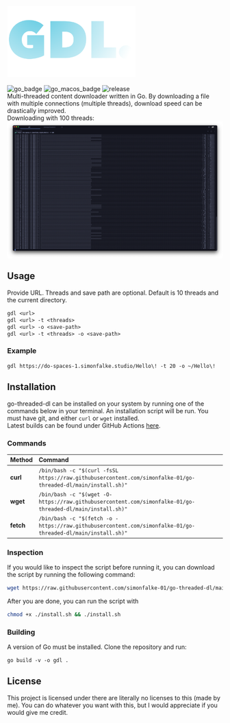 # <img align="center" src="https://github.com/simonfalke-01/go-threaded-dl/blob/main/images/gdl_icon.webp?raw=true" width=300>
![go_badge](https://github.com/simonfalke-01/go-threaded-dl/actions/workflows/go.yml/badge.svg) ![go_macos_badge](https://github.com/simonfalke-01/go-threaded-dl/actions/workflows/go-macos.yml/badge.svg) ![release](https://badgen.net/github/release/simonfalke-01/go-threaded-dl) </br>
Multi-threaded content downloader written in Go. By downloading a file with multiple connections (multiple threads), download speed can be drastically improved. </br>
Downloading with 100 threads: </br>
<img align="center" src="https://github.com/simonfalke-01/go-threaded-dl/blob/main/images/100_threads.png?raw=true">

## Usage
Provide URL. Threads and save path are optional. Default is 10 threads and the current directory.
```
gdl <url>
gdl <url> -t <threads>
gdl <url> -o <save-path>
gdl <url> -t <threads> -o <save-path>
```

### Example
```
gdl https://do-spaces-1.simonfalke.studio/Hello\! -t 20 -o ~/Hello\!
```

## Installation
go-threaded-dl can be installed on your system by running one of the commands below in your terminal.
An installation script will be run. You must have git, and either `curl` or `wget` installed.</br>
Latest builds can be found under GitHub Actions [here](https://github.com/simonfalke-01/go-threaded-dl/actions).

### Commands
| Method    | Command                                                                                            |
| :-------- |:---------------------------------------------------------------------------------------------------|
| **curl**  | `/bin/bash -c "$(curl -fsSL https://raw.githubusercontent.com/simonfalke-01/go-threaded-dl/main/install.sh)"` |
| **wget**  | `/bin/bash -c "$(wget -O- https://raw.githubusercontent.com/simonfalke-01/go-threaded-dl/main/install.sh)"`   |
| **fetch** | `/bin/bash -c "$(fetch -o - https://raw.githubusercontent.com/simonfalke-01/go-threaded-dl/main/install.sh)"` |

### Inspection
If you would like to inspect the script before running it, you can download the script by running the following command:
```bash
wget https://raw.githubusercontent.com/simonfalke-01/go-threaded-dl/main/install.sh
```
After you are done, you can run the script with
```bash
chmod +x ./install.sh && ./install.sh
```

### Building
A version of Go must be installed. Clone the repository and run:
```
go build -v -o gdl .
```

## License
This project is licensed under there are literally no licenses to this (made by me). You can do whatever you want with this, but I would appreciate if you would give me credit.
